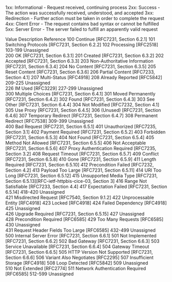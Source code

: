 

1xx: Informational - Request received, continuing process
2xx: Success - The action was successfully received, understood, and accepted
3xx: Redirection - Further action must be taken in order to complete the request
4xx: Client Error - The request contains bad syntax or cannot be fulfilled
5xx: Server Error - The server failed to fulfill an apparently valid request

Value 	Description 	Reference
100 	Continue 	[RFC7231, Section 6.2.1]
101 	Switching Protocols 	[RFC7231, Section 6.2.2]
102 	Processing 	[RFC2518]
103-199 	Unassigned 	
200 	OK 	[RFC7231, Section 6.3.1]
201 	Created 	[RFC7231, Section 6.3.2]
202 	Accepted 	[RFC7231, Section 6.3.3]
203 	Non-Authoritative Information 	[RFC7231, Section 6.3.4]
204 	No Content 	[RFC7231, Section 6.3.5]
205 	Reset Content 	[RFC7231, Section 6.3.6]
206 	Partial Content 	[RFC7233, Section 4.1]
207 	Multi-Status 	[RFC4918]
208 	Already Reported 	[RFC5842]
209-225 	Unassigned 	
226 	IM Used 	[RFC3229]
227-299 	Unassigned 	
300 	Multiple Choices 	[RFC7231, Section 6.4.1]
301 	Moved Permanently 	[RFC7231, Section 6.4.2]
302 	Found 	[RFC7231, Section 6.4.3]
303 	See Other 	[RFC7231, Section 6.4.4]
304 	Not Modified 	[RFC7232, Section 4.1]
305 	Use Proxy 	[RFC7231, Section 6.4.5]
306 	(Unused) 	[RFC7231, Section 6.4.6]
307 	Temporary Redirect 	[RFC7231, Section 6.4.7]
308 	Permanent Redirect 	[RFC7538]
309-399 	Unassigned 	
400 	Bad Request 	[RFC7231, Section 6.5.1]
401 	Unauthorized 	[RFC7235, Section 3.1]
402 	Payment Required 	[RFC7231, Section 6.5.2]
403 	Forbidden 	[RFC7231, Section 6.5.3]
404 	Not Found 	[RFC7231, Section 6.5.4]
405 	Method Not Allowed 	[RFC7231, Section 6.5.5]
406 	Not Acceptable 	[RFC7231, Section 6.5.6]
407 	Proxy Authentication Required 	[RFC7235, Section 3.2]
408 	Request Timeout 	[RFC7231, Section 6.5.7]
409 	Conflict 	[RFC7231, Section 6.5.8]
410 	Gone 	[RFC7231, Section 6.5.9]
411 	Length Required 	[RFC7231, Section 6.5.10]
412 	Precondition Failed 	[RFC7232, Section 4.2]
413 	Payload Too Large 	[RFC7231, Section 6.5.11]
414 	URI Too Long 	[RFC7231, Section 6.5.12]
415 	Unsupported Media Type 	[RFC7231, Section 6.5.13][RFC-ietf-httpbis-cice-03, Section 3]
416 	Range Not Satisfiable 	[RFC7233, Section 4.4]
417 	Expectation Failed 	[RFC7231, Section 6.5.14]
418-420 	Unassigned 	
421 	Misdirected Request 	[RFC7540, Section 9.1.2]
422 	Unprocessable Entity 	[RFC4918]
423 	Locked 	[RFC4918]
424 	Failed Dependency 	[RFC4918]
425 	Unassigned 	
426 	Upgrade Required 	[RFC7231, Section 6.5.15]
427 	Unassigned 	
428 	Precondition Required 	[RFC6585]
429 	Too Many Requests 	[RFC6585]
430 	Unassigned 	
431 	Request Header Fields Too Large 	[RFC6585]
432-499 	Unassigned 	
500 	Internal Server Error 	[RFC7231, Section 6.6.1]
501 	Not Implemented 	[RFC7231, Section 6.6.2]
502 	Bad Gateway 	[RFC7231, Section 6.6.3]
503 	Service Unavailable 	[RFC7231, Section 6.6.4]
504 	Gateway Timeout 	[RFC7231, Section 6.6.5]
505 	HTTP Version Not Supported 	[RFC7231, Section 6.6.6]
506 	Variant Also Negotiates 	[RFC2295]
507 	Insufficient Storage 	[RFC4918]
508 	Loop Detected 	[RFC5842]
509 	Unassigned 	
510 	Not Extended 	[RFC2774]
511 	Network Authentication Required 	[RFC6585]
512-599 	Unassigned 	